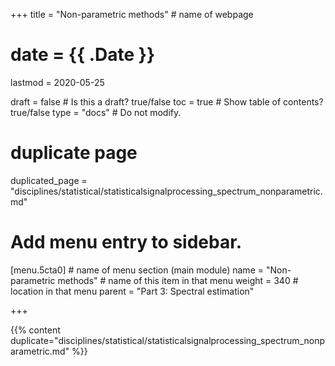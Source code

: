 +++
title = "Non-parametric methods"         # name of webpage

# date = {{ .Date }}
lastmod = 2020-05-25

draft = false  # Is this a draft? true/false
toc = true  # Show table of contents? true/false
type = "docs"  # Do not modify.

# duplicate page

duplicated_page = "disciplines/statistical/statisticalsignalprocessing_spectrum_nonparametric.md"

# Add menu entry to sidebar.

[menu.5cta0]                       # name of menu section (main module)
  name = "Non-parametric methods"        # name of this item in that menu
  weight = 340                          # location in that menu
  parent = "Part 3: Spectral estimation"



+++

{{% content duplicate="disciplines/statistical/statisticalsignalprocessing_spectrum_nonparametric.md" %}}
